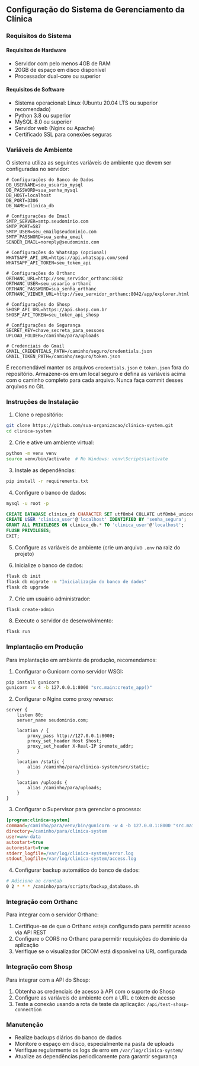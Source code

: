 ## Configuração do Sistema de Gerenciamento da Clínica

### Requisitos do Sistema

#### Requisitos de Hardware
- Servidor com pelo menos 4GB de RAM
- 20GB de espaço em disco disponível
- Processador dual-core ou superior

#### Requisitos de Software
- Sistema operacional: Linux (Ubuntu 20.04 LTS ou superior recomendado)
- Python 3.8 ou superior
- MySQL 8.0 ou superior
- Servidor web (Nginx ou Apache)
- Certificado SSL para conexões seguras

### Variáveis de Ambiente

O sistema utiliza as seguintes variáveis de ambiente que devem ser configuradas no servidor:

```
# Configurações do Banco de Dados
DB_USERNAME=seu_usuario_mysql
DB_PASSWORD=sua_senha_mysql
DB_HOST=localhost
DB_PORT=3306
DB_NAME=clinica_db

# Configurações de Email
SMTP_SERVER=smtp.seudominio.com
SMTP_PORT=587
SMTP_USER=seu_email@seudominio.com
SMTP_PASSWORD=sua_senha_email
SENDER_EMAIL=noreply@seudominio.com

# Configurações do WhatsApp (opcional)
WHATSAPP_API_URL=https://api.whatsapp.com/send
WHATSAPP_API_TOKEN=seu_token_api

# Configurações do Orthanc
ORTHANC_URL=http://seu_servidor_orthanc:8042
ORTHANC_USER=seu_usuario_orthanc
ORTHANC_PASSWORD=sua_senha_orthanc
ORTHANC_VIEWER_URL=http://seu_servidor_orthanc:8042/app/explorer.html

# Configurações do Shosp
SHOSP_API_URL=https://api.shosp.com.br
SHOSP_API_TOKEN=seu_token_api_shosp

# Configurações de Segurança
SECRET_KEY=chave_secreta_para_sessoes
UPLOAD_FOLDER=/caminho/para/uploads

# Credenciais do Gmail
GMAIL_CREDENTIALS_PATH=/caminho/seguro/credentials.json
GMAIL_TOKEN_PATH=/caminho/seguro/token.json
```

É recomendável manter os arquivos `credentials.json` e `token.json` fora do
repositório. Armazene-os em um local seguro e defina as variáveis acima com o
caminho completo para cada arquivo. Nunca faça commit desses arquivos no Git.

### Instruções de Instalação

1. Clone o repositório:
```bash
git clone https://github.com/sua-organizacao/clinica-system.git
cd clinica-system
```

2. Crie e ative um ambiente virtual:
```bash
python -m venv venv
source venv/bin/activate  # No Windows: venv\Scripts\activate
```

3. Instale as dependências:
```bash
pip install -r requirements.txt
```

4. Configure o banco de dados:
```bash
mysql -u root -p
```

```sql
CREATE DATABASE clinica_db CHARACTER SET utf8mb4 COLLATE utf8mb4_unicode_ci;
CREATE USER 'clinica_user'@'localhost' IDENTIFIED BY 'senha_segura';
GRANT ALL PRIVILEGES ON clinica_db.* TO 'clinica_user'@'localhost';
FLUSH PRIVILEGES;
EXIT;
```

5. Configure as variáveis de ambiente (crie um arquivo `.env` na raiz do projeto)

6. Inicialize o banco de dados:
```bash
flask db init
flask db migrate -m "Inicialização do banco de dados"
flask db upgrade
```

7. Crie um usuário administrador:
```bash
flask create-admin
```

8. Execute o servidor de desenvolvimento:
```bash
flask run
```

### Implantação em Produção

Para implantação em ambiente de produção, recomendamos:

1. Configurar o Gunicorn como servidor WSGI:
```bash
pip install gunicorn
gunicorn -w 4 -b 127.0.0.1:8000 "src.main:create_app()"
```

2. Configurar o Nginx como proxy reverso:
```nginx
server {
    listen 80;
    server_name seudominio.com;
    
    location / {
        proxy_pass http://127.0.0.1:8000;
        proxy_set_header Host $host;
        proxy_set_header X-Real-IP $remote_addr;
    }
    
    location /static {
        alias /caminho/para/clinica-system/src/static;
    }
    
    location /uploads {
        alias /caminho/para/uploads;
    }
}
```

3. Configurar o Supervisor para gerenciar o processo:
```ini
[program:clinica-system]
command=/caminho/para/venv/bin/gunicorn -w 4 -b 127.0.0.1:8000 "src.main:create_app()"
directory=/caminho/para/clinica-system
user=www-data
autostart=true
autorestart=true
stderr_logfile=/var/log/clinica-system/error.log
stdout_logfile=/var/log/clinica-system/access.log
```

4. Configurar backup automático do banco de dados:
```bash
# Adicione ao crontab
0 2 * * * /caminho/para/scripts/backup_database.sh
```

### Integração com Orthanc

Para integrar com o servidor Orthanc:

1. Certifique-se de que o Orthanc esteja configurado para permitir acesso via API REST
2. Configure o CORS no Orthanc para permitir requisições do domínio da aplicação
3. Verifique se o visualizador DICOM está disponível na URL configurada

### Integração com Shosp

Para integrar com a API do Shosp:

1. Obtenha as credenciais de acesso à API com o suporte do Shosp
2. Configure as variáveis de ambiente com a URL e token de acesso
3. Teste a conexão usando a rota de teste da aplicação: `/api/test-shosp-connection`

### Manutenção

- Realize backups diários do banco de dados
- Monitore o espaço em disco, especialmente na pasta de uploads
- Verifique regularmente os logs de erro em `/var/log/clinica-system/`
- Atualize as dependências periodicamente para garantir segurança
